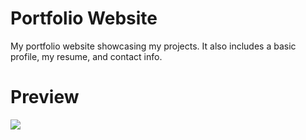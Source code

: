 # Portfolio Website

My portfolio website showcasing my projects. It also includes a basic profile, my resume, and contact info.

# Preview
<img src="https://i.imgur.com/2Gmwsyy.png">